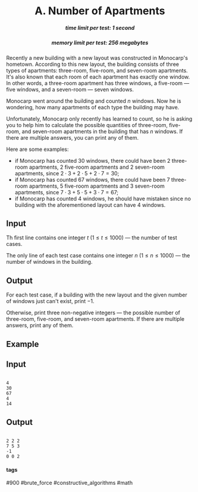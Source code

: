 <h1 style='text-align: center;'> A. Number of Apartments</h1>

<h5 style='text-align: center;'>time limit per test: 1 second</h5>
<h5 style='text-align: center;'>memory limit per test: 256 megabytes</h5>

Recently a new building with a new layout was constructed in Monocarp's hometown. According to this new layout, the building consists of three types of apartments: three-room, five-room, and seven-room apartments. It's also known that each room of each apartment has exactly one window. In other words, a three-room apartment has three windows, a five-room — five windows, and a seven-room — seven windows.

Monocarp went around the building and counted $n$ windows. Now he is wondering, how many apartments of each type the building may have.

Unfortunately, Monocarp only recently has learned to count, so he is asking you to help him to calculate the possible quantities of three-room, five-room, and seven-room apartments in the building that has $n$ windows. If there are multiple answers, you can print any of them.

Here are some examples:

* if Monocarp has counted $30$ windows, there could have been $2$ three-room apartments, $2$ five-room apartments and $2$ seven-room apartments, since $2 \cdot 3 + 2 \cdot 5 + 2 \cdot 7 = 30$;
* if Monocarp has counted $67$ windows, there could have been $7$ three-room apartments, $5$ five-room apartments and $3$ seven-room apartments, since $7 \cdot 3 + 5 \cdot 5 + 3 \cdot 7 = 67$;
* if Monocarp has counted $4$ windows, he should have mistaken since no building with the aforementioned layout can have $4$ windows.
## Input

Th first line contains one integer $t$ ($1 \le t \le 1000$) — the number of test cases.

The only line of each test case contains one integer $n$ ($1 \le n \le 1000$) — the number of windows in the building.

## Output

For each test case, if a building with the new layout and the given number of windows just can't exist, print $-1$.

Otherwise, print three non-negative integers — the possible number of three-room, five-room, and seven-room apartments. If there are multiple answers, print any of them.

## Example

## Input


```

4
30
67
4
14

```
## Output


```

2 2 2
7 5 3
-1
0 0 2

```


#### tags 

#900 #brute_force #constructive_algorithms #math 